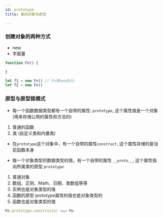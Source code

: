 ```yaml
---
id: prototype
title: 面向对象与原型

---
```


### 创建对象的两种方式
- new 
- 字面量

``` javascript
function Fn() {

}

let f1 = new Fn() // Fn用new执行，
let f2 = new Fn()
```


### 原型与原型链模式
- 每一个函数数据类型都有一个自带的属性: `prototype`, 这个属性值是一个对象(用来存储公用的属性和方法的)
 1. 普通的函数
 3. 类 (自定义类和内置类)
 
- 在`prototype`这个对象中，有一个自带的属性`construct`, 这个属性存储的是当前函数本身

- 每一个对象类型的数据类型的值，有一个自带的属性 `__proto__`, 这个属性指向所属类的原型 `prototype`
1. 普通对象 
2. 数组、正则、Math、日期、类数组等等
3. 实例也是对象类型的值
4. 函数的原型 prototype属性的值也是对象类型的
5. 函数也是对象类型的值 

```javascript
Fn.prototype.constructor === Fn
``` 

